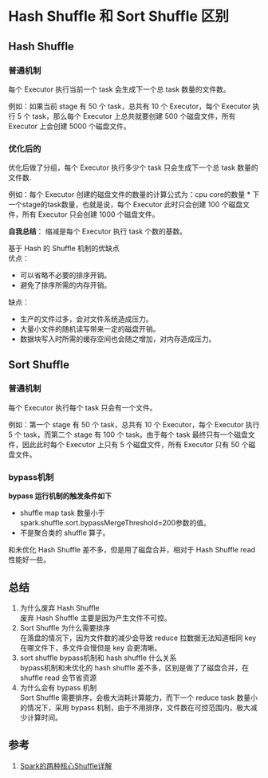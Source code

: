 # Hash Shuffle 和 Sort Shuffle 区别

## Hash Shuffle 
### 普通机制
每个 Executor 执行当前一个 task 会生成下一个总 task 数量的文件数。

例如：如果当前 stage 有 50 个 task，总共有 10 个 Executor，每个 Executor 执行 5 个 task，那么每个 Executor 上总共就要创建 500 个磁盘文件，所有 Executor 上会创建 5000 个磁盘文件。

### 优化后的
优化后做了分组，每个 Executor 执行多少个 task 只会生成下一个总 task 数量的文件数.

例如：每个 Executor 创建的磁盘文件的数量的计算公式为：cpu core的数量 * 下一个stage的task数量，也就是说，每个 Executor 此时只会创建 100 个磁盘文件，所有 Executor 只会创建 1000 个磁盘文件。

**自我总结**：
缩减是每个 Executor 执行 task 个数的基数。

基于 Hash 的 Shuffle 机制的优缺点   
优点：  
- 可以省略不必要的排序开销。
- 避免了排序所需的内存开销。

缺点：  
- 生产的文件过多，会对文件系统造成压力。
- 大量小文件的随机读写带来一定的磁盘开销。
- 数据块写入时所需的缓存空间也会随之增加，对内存造成压力。

## Sort Shuffle

### 普通机制
每个 Executor 执行每个 task 只会有一个文件。

例如：第一个 stage 有 50 个 task，总共有 10 个 Executor，每个 Executor 执行 5 个 task，而第二个 stage 有 100 个 task。由于每个 task 最终只有一个磁盘文件，因此此时每个 Executor 上只有 5 个磁盘文件，所有 Executor 只有 50 个磁盘文件。

### bypass机制

**bypass 运行机制的触发条件如下**    
- shuffle map task 数量小于spark.shuffle.sort.bypassMergeThreshold=200参数的值。
- 不是聚合类的 shuffle 算子。

和未优化 Hash Shuffle 差不多，但是用了磁盘合并，相对于 Hash Shuffle read 性能好一些。

## 总结
1. 为什么废弃 Hash Shuffle  
废弃 Hash Shuffle 主要是因为产生文件不可控。
2. Sort Shuffle 为什么需要排序  
在落盘的情况下，因为文件数的减少会导致 reduce 拉数据无法知道相同 key 在哪文件下，多文件会慢但是 key 会更清晰。
3. sort shuffle bypass机制和 hash shuffle  什么关系  
bypass机制和未优化的 hash shuffle 差不多，区别是做了了磁盘合并，在shuffle read 会节省资源
4. 为什么会有 bypass 机制  
Sort Shuffle 需要排序，会极大消耗计算能力，而下一个 reduce task 数量小的情况下，采用 bypass 机制，由于不用排序，文件数在可控范围内，极大减少计算时间。

## 参考
1. <a href="https://cloud.tencent.com/developer/article/1880493" target="_blank">Spark的两种核心Shuffle详解</a>

